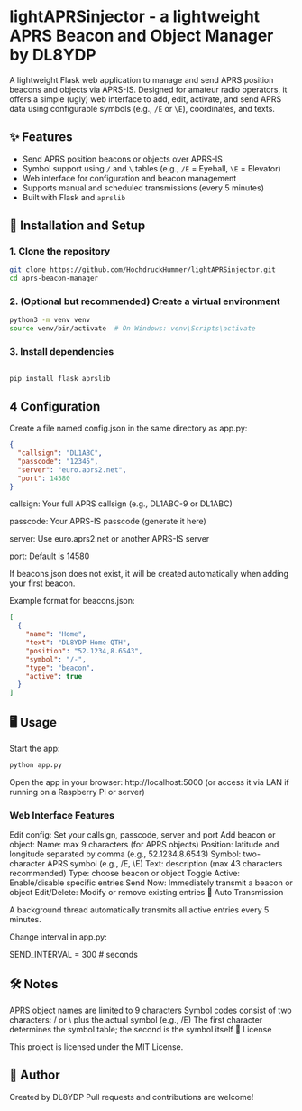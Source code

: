 # lightAPRSinjector - a lightweight APRS Beacon and Object Manager by DL8YDP

A lightweight Flask web application to manage and send APRS position beacons and objects via APRS-IS. Designed for amateur radio operators, it offers a simple (ugly) web interface to add, edit, activate, and send APRS data using configurable symbols (e.g., `/E` or `\E`), coordinates, and texts.

## ✨ Features

- Send APRS position beacons or objects over APRS-IS  
- Symbol support using `/` and `\` tables (e.g., `/E` = Eyeball, `\E` = Elevator)  
- Web interface for configuration and beacon management  
- Supports manual and scheduled transmissions (every 5 minutes)  
- Built with Flask and `aprslib`  

## 🚀 Installation and Setup


### 1. Clone the repository
```bash
git clone https://github.com/HochdruckHummer/lightAPRSinjector.git
cd aprs-beacon-manager
```
### 2. (Optional but recommended) Create a virtual environment
```bash
python3 -m venv venv
source venv/bin/activate  # On Windows: venv\Scripts\activate
```
### 3. Install dependencies
```bash

pip install flask aprslib
```


## 4 Configuration
Create a file named config.json in the same directory as app.py:


```json
{
  "callsign": "DL1ABC",
  "passcode": "12345",
  "server": "euro.aprs2.net",
  "port": 14580
}
```

callsign: Your full APRS callsign (e.g., DL1ABC-9 or DL1ABC)


passcode: Your APRS-IS passcode (generate it here)


server: Use euro.aprs2.net or another APRS-IS server


port: Default is 14580


If beacons.json does not exist, it will be created automatically when adding your first beacon.

Example format for beacons.json:
```json
[
  {
    "name": "Home",
    "text": "DL8YDP Home QTH",
    "position": "52.1234,8.6543",
    "symbol": "/-",
    "type": "beacon",
    "active": true
  }
]
```
## 🖥️ Usage

Start the app:
```bash
python app.py
```

Open the app in your browser:
http://localhost:5000 (or access it via LAN if running on a Raspberry Pi or server)

### Web Interface Features
Edit config: Set your callsign, passcode, server and port
Add beacon or object:
Name: max 9 characters (for APRS objects)
Position: latitude and longitude separated by comma (e.g., 52.1234,8.6543)
Symbol: two-character APRS symbol (e.g., /E, \E)
Text: description (max 43 characters recommended)
Type: choose beacon or object
Toggle Active: Enable/disable specific entries
Send Now: Immediately transmit a beacon or object
Edit/Delete: Modify or remove existing entries
🔁 Auto Transmission

A background thread automatically transmits all active entries every 5 minutes.

Change interval in app.py:

SEND_INTERVAL = 300  # seconds
## 🛠️ Notes

APRS object names are limited to 9 characters
Symbol codes consist of two characters: / or \ plus the actual symbol (e.g., /E)
The first character determines the symbol table; the second is the symbol itself
📜 License

This project is licensed under the MIT License.

## 📡 Author

Created by DL8YDP
Pull requests and contributions are welcome!
